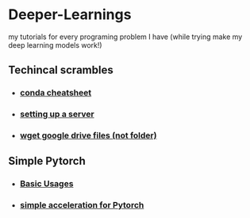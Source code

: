 # Deeper-Learnings
my tutorials for every programing problem I have (while trying make my deep learning models work!)

## Techincal scrambles
* ### [conda cheatsheet](otherstuffs/conda_cheatsheet.jpeg)
* ### [setting up a server](technical-scrambles/setup.md)
* ### [wget google drive files (not folder)](technical-scrambles/wget_gdrive.md)

## Simple Pytorch
* ### [Basic Usages](simple-pytorch/basic.md)
* ### [simple acceleration for Pytorch](simple-pytorch/simple_acc.md)